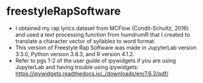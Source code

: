 # freestyleRapSoftware

- I obtained my rap lyrics dataset from MCFlow (Condit-Schultz, 2016) and used a text processing function from humdrumR that I created to translate a character vector of syllables to word format.
- This version of Freestyle Rap Software was made in JupyterLab version 3.3.0, Python version 3.8.3, and R version 4.1.2.
- Refer to pgs 1-2 of the user guide of ipywidgets if you are using JupyterLab and having trouble using ipywidgets: https://ipywidgets.readthedocs.io/_/downloads/en/7.6.3/pdf/
